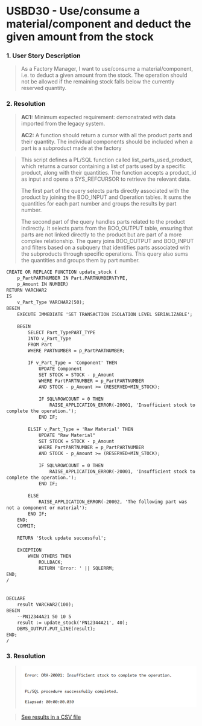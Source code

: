 # USBD30 - Use/consume a material/component and deduct the given amount from the stock

### 1. User Story Description

>  As a Factory Manager, I want to use/consume a material/component, i.e. to deduct a given amount from the stock. The operation should not be allowed if the remaining stock falls below the currently reserved quantity.

### 2. Resolution
>**AC1:** Minimum expected requirement: demonstrated with data imported from the
legacy system.
> 
>**AC2:** A function should return a cursor with all the product
parts and their quantity. The individual components should be included when a
part is a subproduct made at the factory

>This script defines a PL/SQL function called list_parts_used_product, which returns a cursor containing a list of parts used by a specific product, along with their quantities. The function accepts a product_id as input and opens a SYS_REFCURSOR to retrieve the relevant data.
>
>The first part of the query selects parts directly associated with the product by joining the BOO_INPUT and Operation tables. It sums the quantities for each part number and groups the results by part number.
>
>The second part of the query handles parts related to the product indirectly. It selects parts from the BOO_OUTPUT table, ensuring that parts are not linked directly to the product but are part of a more complex relationship. The query joins BOO_OUTPUT and BOO_INPUT and filters based on a subquery that identifies parts associated with the subproducts through specific operations. This query also sums the quantities and groups them by part number.

    CREATE OR REPLACE FUNCTION update_stock (
        p_PartPARTNUMBER IN Part.PARTNUMBER%TYPE,
        p_Amount IN NUMBER) 
    RETURN VARCHAR2
    IS
        v_Part_Type VARCHAR2(50);
    BEGIN
        EXECUTE IMMEDIATE 'SET TRANSACTION ISOLATION LEVEL SERIALIZABLE';

        BEGIN
            SELECT Part_TypePART_TYPE
            INTO v_Part_Type
            FROM Part
            WHERE PARTNUMBER = p_PartPARTNUMBER;

            IF v_Part_Type = 'Component' THEN
                UPDATE Component
                SET STOCK = STOCK - p_Amount
                WHERE PartPARTNUMBER = p_PartPARTNUMBER
                AND STOCK - p_Amount >= (RESERVED+MIN_STOCK);

                IF SQL%ROWCOUNT = 0 THEN
                    RAISE_APPLICATION_ERROR(-20001, 'Insufficient stock to complete the operation.');
                END IF;

            ELSIF v_Part_Type = 'Raw Material' THEN
                UPDATE "Raw Material"
                SET STOCK = STOCK - p_Amount
                WHERE PartPARTNUMBER = p_PartPARTNUMBER
                AND STOCK - p_Amount >= (RESERVED+MIN_STOCK);

                IF SQL%ROWCOUNT = 0 THEN
                    RAISE_APPLICATION_ERROR(-20001, 'Insufficient stock to complete the operation.');
                END IF;

            ELSE
                RAISE_APPLICATION_ERROR(-20002, 'The following part was not a component or material');
            END IF;
        END;
        COMMIT;

        RETURN 'Stock update successful';

        EXCEPTION
            WHEN OTHERS THEN
                ROLLBACK;
                RETURN 'Error: ' || SQLERRM;
    END;
    /
    
    
    DECLARE
        result VARCHAR2(100);
    BEGIN
        --PN12344A21 50 10 5
        result := update_stock('PN12344A21', 40);
        DBMS_OUTPUT.PUT_LINE(result);
    END;
    /


### 3. Resolution

>![Results](img/USBD30.png)

>[See results in a CSV file](csv_result/USBD30.csv)


